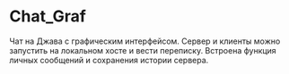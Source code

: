 # Chat_Graf
Чат на Джава с графическим интерфейсом. Сервер и клиенты можно запустить на локальном хосте и вести переписку. Встроена функция личных сообщений и сохранения истории сервера.
